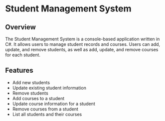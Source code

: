 # Student Management System

## Overview

The Student Management System is a console-based application written in C#. It allows users to manage student records and courses. Users can add, update, and remove students, as well as add, update, and remove courses for each student.

## Features

- Add new students
- Update existing student information
- Remove students
- Add courses to a student
- Update course information for a student
- Remove courses from a student
- List all students and their courses

